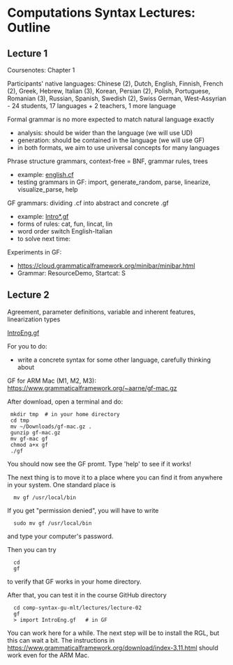 # Computations Syntax Lectures: Outline

## Lecture 1

Coursenotes: Chapter 1

Participants' native languages:
Chinese (2), Dutch, English, Finnish, French (2), Greek, Hebrew, Italian (3),
Korean, Persian (2), Polish, Portuguese, Romanian (3), Russian, Spanish, Swedish (2),
Swiss German, West-Assyrian - 24 students, 17 languages + 2 teachers, 1 more language

Formal grammar is no more expected to match natural language exactly
- analysis: should be wider than the language (we will use UD)
- generation: should be contained in the language (we will use GF)
- in both formats, we aim to use universal concepts for many languages

Phrase structure grammars, context-free = BNF, grammar rules, trees
- example: [english.cf](lecture-01/english.cf)
- testing grammars in GF: import, generate_random, parse, linearize, visualize_parse, help


GF grammars: dividing .cf into abstract and concrete .gf
- example: [Intro*.gf](lecture-01/)
- forms of rules: cat, fun, lincat, lin
- word order switch English-Italian
- to solve next time:

Experiments in GF:
- https://cloud.grammaticalframework.org/minibar/minibar.html
- Grammar: ResourceDemo, Startcat: S


## Lecture 2

Agreement, parameter definitions, variable and inherent features, linearization types

[IntroEng.gf](lecture-02/InfroEng.gf)

For you to do:
- write a concrete syntax for some other language, carefully thinking about

GF for ARM Mac (M1, M2, M3): https://www.grammaticalframework.org/~aarne/gf-mac.gz

After download, open a terminal and do:
```
 mkdir tmp  # in your home directory
 cd tmp
 mv ~/Downloads/gf-mac.gz .
 gunzip gf-mac.gz
 mv gf-mac gf
 chmod a+x gf
 ./gf
```
You should now see the GF promt. Type 'help' to see if it works!

The next thing is to move it to a place where you can find it from anywhere in your system.
One standard place is
```
  mv gf /usr/local/bin
```
If you get "permission denied", you will have to write
```
  sudo mv gf /usr/local/bin
```
and type your computer's password.

Then you can try
```
  cd
  gf
```
to verify that GF works in your home directory.

After that, you can test it in the course GitHub directory
```
  cd comp-syntax-gu-mlt/lectures/lecture-02
  gf
  > import IntroEng.gf   # in GF
```
You can work here for a while.
The next step will be to install the RGL, but this can wait a bit.
The instructions in https://www.grammaticalframework.org/download/index-3.11.html should work even for the ARM Mac.

